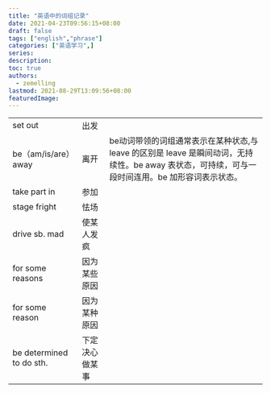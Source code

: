 ```yaml
---
title: "英语中的词组记录"
date: 2021-04-23T09:56:15+08:00
draft: false
tags: ["english","phrase"]
categories: ["英语学习",]
series:
description:
toc: true
authors:
  - zemelling
lastmod: 2021-08-29T13:09:56+08:00
featuredImage:
---
```


||||
|-|-|-|
|set out|出发||
|be（am/is/are）away|离开|be动词带领的词组通常表示在某种状态,与 leave 的区别是 leave 是瞬间动词，无持续性。be away 表状态，可持续，可与一段时间连用。be 加形容词表示状态。|
|take part in|参加||
|stage fright|怯场|
|drive sb. mad|使某人发疯|
|for some reasons|因为某些原因|
|for some reason|因为某种原因|
|be determined to do sth.|下定决心做某事|